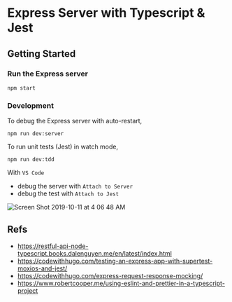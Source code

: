 # Express Server with Typescript & Jest

## Getting Started

### Run the Express server
```
npm start
```

### Development

To debug the Express server with auto-restart,
```
npm run dev:server
```

To run unit tests (Jest) in watch mode,
```
npm run dev:tdd
```

With `VS Code`
- debug the server with `Attach to Server` 
- debug the test with `Attach to Jest`

![Screen Shot 2019-10-11 at 4 06 48 AM](https://user-images.githubusercontent.com/4011348/66602490-d0cdee00-ebdc-11e9-8573-da157ea3cdfa.png)


## Refs
- https://restful-api-node-typescript.books.dalenguyen.me/en/latest/index.html
- https://codewithhugo.com/testing-an-express-app-with-supertest-moxios-and-jest/
- https://codewithhugo.com/express-request-response-mocking/
- https://www.robertcooper.me/using-eslint-and-prettier-in-a-typescript-project

